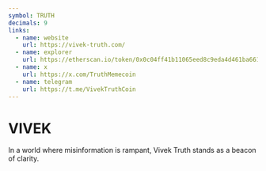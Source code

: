```yaml
---
symbol: TRUTH
decimals: 9
links:
  - name: website
    url: https://vivek-truth.com/
  - name: explorer
    url: https://etherscan.io/token/0x0c04ff41b11065eed8c9eda4d461ba6611591395
  - name: x
    url: https://x.com/TruthMemecoin
  - name: telegram
    url: https://t.me/VivekTruthCoin
---
```


# VIVEK

In a world where misinformation is rampant, Vivek Truth stands as a beacon of clarity.
